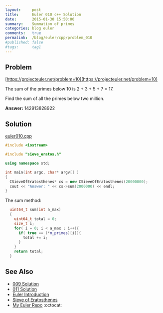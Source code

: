 ```yaml
---
layout:     post
title:      Euler 010 c++ Solution
date:       2015-01-30 15:50:00
summary:    Summation of primes
categories: blog euler
comments:   true
permalink:  /blog/euler/cpp/problem_010
#published: false
#tags:      tag1
---
```


## Problem

[https://projecteuler.net/problem=10](https://projecteuler.net/problem=10)

The sum of the primes below 10 is 2 + 3 + 5 + 7 = 17.

Find the sum of all the primes below two million.

**Answer:** 142913828922

## Solution

[euler010.cpp](https://github.com/tvarley/euler/blob/master/cpp/src/euler010.cpp)

``` cpp
#include <iostream>

#include "sieve_eratos.h"

using namespace std;

int main(int argc, char* argv[] )
{
  CSieveOfEratosthenes* cs = new CSieveOfEratosthenes(20000000);
  cout << "Answer: " << cs->sum(2000000) << endl;
}
```

The sum method:

``` cpp
  uint64_t sum(int a_max)
  {
    uint64_t total = 0;
    size_t i;
    for( i = 0; i < a_max ; i++){
      if( true == (*m_primes)[i]){
        total += i;
      }
    }
    return total;
  }
```

## See Also
* [009 Solution]({{site.baseurl}}/blog/euler/cpp/problem_009)
* [011 Solution]({{site.baseurl}}/blog/euler/cpp/problem_011)
* [Euler Introduction]({{site.baseurl}}/blog/euler/introduction)
* [Sieve of Eratosthenes]({{site.baseurl}}/blog/euler/cpp/sieve_eratosthenes)
* [My Euler Repo](https://github.com/tvarley/euler) :octocat:
